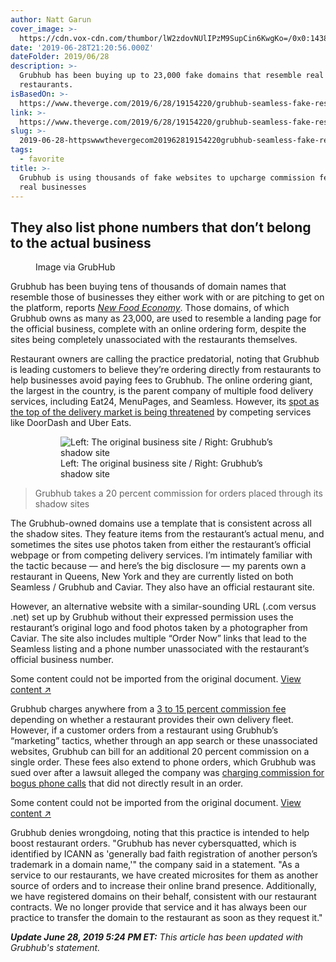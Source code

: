 ```yaml
---
author: Natt Garun
cover_image: >-
  https://cdn.vox-cdn.com/thumbor/lW2zdovNUlIPzM9SupCin6KwgKo=/0x0:1438x899/1200x628/filters:focal(719x450:720x451)/cdn.vox-cdn.com/uploads/chorus_asset/file/16684463/PlaceMyOrderPage_A.jpg
date: '2019-06-28T21:20:56.000Z'
dateFolder: 2019/06/28
description: >-
  Grubhub has been buying up to 23,000 fake domains that resemble real
  restaurants.
isBasedOn: >-
  https://www.theverge.com/2019/6/28/19154220/grubhub-seamless-fake-restaurant-domain-names-commission-fees
link: >-
  https://www.theverge.com/2019/6/28/19154220/grubhub-seamless-fake-restaurant-domain-names-commission-fees
slug: >-
  2019-06-28-httpswwwthevergecom201962819154220grubhub-seamless-fake-restaurant-domain-names-commission-fees
tags:
  - favorite
title: >-
  Grubhub is using thousands of fake websites to upcharge commission fees from
  real businesses
---
```

<h2>They also list phone numbers that don’t belong to the actual business</h2>
<figure><img alt="" data-nimg="responsive" sizes="(max-width: 768px) calc(100vw - 100px), (max-width: 1180px) 700px, 600px" src="https://duet-cdn.vox-cdn.com/thumbor/0x0:1438x899/2400x1600/filters:focal(719x450:720x451):format(webp)/cdn.vox-cdn.com/uploads/chorus_asset/file/16684463/PlaceMyOrderPage_A.jpg" srcset="https://duet-cdn.vox-cdn.com/thumbor/0x0:1438x899/16x11/filters:focal(719x450:720x451):format(webp)/cdn.vox-cdn.com/uploads/chorus_asset/file/16684463/PlaceMyOrderPage_A.jpg 16w, https://duet-cdn.vox-cdn.com/thumbor/0x0:1438x899/32x21/filters:focal(719x450:720x451):format(webp)/cdn.vox-cdn.com/uploads/chorus_asset/file/16684463/PlaceMyOrderPage_A.jpg 32w, https://duet-cdn.vox-cdn.com/thumbor/0x0:1438x899/48x32/filters:focal(719x450:720x451):format(webp)/cdn.vox-cdn.com/uploads/chorus_asset/file/16684463/PlaceMyOrderPage_A.jpg 48w, https://duet-cdn.vox-cdn.com/thumbor/0x0:1438x899/64x43/filters:focal(719x450:720x451):format(webp)/cdn.vox-cdn.com/uploads/chorus_asset/file/16684463/PlaceMyOrderPage_A.jpg 64w, https://duet-cdn.vox-cdn.com/thumbor/0x0:1438x899/96x64/filters:focal(719x450:720x451):format(webp)/cdn.vox-cdn.com/uploads/chorus_asset/file/16684463/PlaceMyOrderPage_A.jpg 96w, https://duet-cdn.vox-cdn.com/thumbor/0x0:1438x899/128x85/filters:focal(719x450:720x451):format(webp)/cdn.vox-cdn.com/uploads/chorus_asset/file/16684463/PlaceMyOrderPage_A.jpg 128w, https://duet-cdn.vox-cdn.com/thumbor/0x0:1438x899/256x171/filters:focal(719x450:720x451):format(webp)/cdn.vox-cdn.com/uploads/chorus_asset/file/16684463/PlaceMyOrderPage_A.jpg 256w, https://duet-cdn.vox-cdn.com/thumbor/0x0:1438x899/376x251/filters:focal(719x450:720x451):format(webp)/cdn.vox-cdn.com/uploads/chorus_asset/file/16684463/PlaceMyOrderPage_A.jpg 376w, https://duet-cdn.vox-cdn.com/thumbor/0x0:1438x899/384x256/filters:focal(719x450:720x451):format(webp)/cdn.vox-cdn.com/uploads/chorus_asset/file/16684463/PlaceMyOrderPage_A.jpg 384w, https://duet-cdn.vox-cdn.com/thumbor/0x0:1438x899/415x277/filters:focal(719x450:720x451):format(webp)/cdn.vox-cdn.com/uploads/chorus_asset/file/16684463/PlaceMyOrderPage_A.jpg 415w, https://duet-cdn.vox-cdn.com/thumbor/0x0:1438x899/480x320/filters:focal(719x450:720x451):format(webp)/cdn.vox-cdn.com/uploads/chorus_asset/file/16684463/PlaceMyOrderPage_A.jpg 480w, https://duet-cdn.vox-cdn.com/thumbor/0x0:1438x899/540x360/filters:focal(719x450:720x451):format(webp)/cdn.vox-cdn.com/uploads/chorus_asset/file/16684463/PlaceMyOrderPage_A.jpg 540w, https://duet-cdn.vox-cdn.com/thumbor/0x0:1438x899/640x427/filters:focal(719x450:720x451):format(webp)/cdn.vox-cdn.com/uploads/chorus_asset/file/16684463/PlaceMyOrderPage_A.jpg 640w, https://duet-cdn.vox-cdn.com/thumbor/0x0:1438x899/750x500/filters:focal(719x450:720x451):format(webp)/cdn.vox-cdn.com/uploads/chorus_asset/file/16684463/PlaceMyOrderPage_A.jpg 750w, https://duet-cdn.vox-cdn.com/thumbor/0x0:1438x899/828x552/filters:focal(719x450:720x451):format(webp)/cdn.vox-cdn.com/uploads/chorus_asset/file/16684463/PlaceMyOrderPage_A.jpg 828w, https://duet-cdn.vox-cdn.com/thumbor/0x0:1438x899/1080x720/filters:focal(719x450:720x451):format(webp)/cdn.vox-cdn.com/uploads/chorus_asset/file/16684463/PlaceMyOrderPage_A.jpg 1080w, https://duet-cdn.vox-cdn.com/thumbor/0x0:1438x899/1200x800/filters:focal(719x450:720x451):format(webp)/cdn.vox-cdn.com/uploads/chorus_asset/file/16684463/PlaceMyOrderPage_A.jpg 1200w, https://duet-cdn.vox-cdn.com/thumbor/0x0:1438x899/1440x960/filters:focal(719x450:720x451):format(webp)/cdn.vox-cdn.com/uploads/chorus_asset/file/16684463/PlaceMyOrderPage_A.jpg 1440w, https://duet-cdn.vox-cdn.com/thumbor/0x0:1438x899/1920x1280/filters:focal(719x450:720x451):format(webp)/cdn.vox-cdn.com/uploads/chorus_asset/file/16684463/PlaceMyOrderPage_A.jpg 1920w, https://duet-cdn.vox-cdn.com/thumbor/0x0:1438x899/2048x1365/filters:focal(719x450:720x451):format(webp)/cdn.vox-cdn.com/uploads/chorus_asset/file/16684463/PlaceMyOrderPage_A.jpg 2048w, https://duet-cdn.vox-cdn.com/thumbor/0x0:1438x899/2400x1600/filters:focal(719x450:720x451):format(webp)/cdn.vox-cdn.com/uploads/chorus_asset/file/16684463/PlaceMyOrderPage_A.jpg 2400w"/><figcaption>Image via GrubHub</figcaption></figure>
<p>Grubhub has been buying tens of thousands of domain names that resemble those of businesses they either work with or are pitching to get on the platform, reports <a href="https://newfoodeconomy.org/grubhub-domain-purchases-thousands-shadow-sites/"><em>New Food Economy</em></a>. Those domains, of which Grubhub owns as many as 23,000, are used to resemble a landing page for the official business, complete with an online ordering form, despite the sites being completely unassociated with the restaurants themselves.</p>
<p>Restaurant owners are calling the practice predatorial, noting that Grubhub is leading customers to believe they’re ordering directly from restaurants to help businesses avoid paying fees to Grubhub. The online ordering giant, the largest in the country, is the parent company of multiple food delivery services, including Eat24, MenuPages, and Seamless. However, its <a href="https://finance.yahoo.com/news/grubhub-loses-1-spot-us-094909826.html">spot as the top of the delivery market is being threatened</a> by competing services like DoorDash and Uber Eats.</p>
<figure><figure><img alt="Left: The original business site / Right: Grubhub’s shadow site" data-nimg="fill" sizes="(max-width: 1023px) 100vw, 744px" src="https://duet-cdn.vox-cdn.com/thumbor/0x0:1015x254/2400x601/filters:focal(508x127:509x128):format(webp)/cdn.vox-cdn.com/uploads/chorus_asset/file/16684431/Molly_Hatchets.png" srcset="https://duet-cdn.vox-cdn.com/thumbor/0x0:1015x254/376x94/filters:focal(508x127:509x128):format(webp)/cdn.vox-cdn.com/uploads/chorus_asset/file/16684431/Molly_Hatchets.png 376w, https://duet-cdn.vox-cdn.com/thumbor/0x0:1015x254/384x96/filters:focal(508x127:509x128):format(webp)/cdn.vox-cdn.com/uploads/chorus_asset/file/16684431/Molly_Hatchets.png 384w, https://duet-cdn.vox-cdn.com/thumbor/0x0:1015x254/415x104/filters:focal(508x127:509x128):format(webp)/cdn.vox-cdn.com/uploads/chorus_asset/file/16684431/Molly_Hatchets.png 415w, https://duet-cdn.vox-cdn.com/thumbor/0x0:1015x254/480x120/filters:focal(508x127:509x128):format(webp)/cdn.vox-cdn.com/uploads/chorus_asset/file/16684431/Molly_Hatchets.png 480w, https://duet-cdn.vox-cdn.com/thumbor/0x0:1015x254/540x135/filters:focal(508x127:509x128):format(webp)/cdn.vox-cdn.com/uploads/chorus_asset/file/16684431/Molly_Hatchets.png 540w, https://duet-cdn.vox-cdn.com/thumbor/0x0:1015x254/640x160/filters:focal(508x127:509x128):format(webp)/cdn.vox-cdn.com/uploads/chorus_asset/file/16684431/Molly_Hatchets.png 640w, https://duet-cdn.vox-cdn.com/thumbor/0x0:1015x254/750x188/filters:focal(508x127:509x128):format(webp)/cdn.vox-cdn.com/uploads/chorus_asset/file/16684431/Molly_Hatchets.png 750w, https://duet-cdn.vox-cdn.com/thumbor/0x0:1015x254/828x207/filters:focal(508x127:509x128):format(webp)/cdn.vox-cdn.com/uploads/chorus_asset/file/16684431/Molly_Hatchets.png 828w, https://duet-cdn.vox-cdn.com/thumbor/0x0:1015x254/1080x270/filters:focal(508x127:509x128):format(webp)/cdn.vox-cdn.com/uploads/chorus_asset/file/16684431/Molly_Hatchets.png 1080w, https://duet-cdn.vox-cdn.com/thumbor/0x0:1015x254/1200x300/filters:focal(508x127:509x128):format(webp)/cdn.vox-cdn.com/uploads/chorus_asset/file/16684431/Molly_Hatchets.png 1200w, https://duet-cdn.vox-cdn.com/thumbor/0x0:1015x254/1440x360/filters:focal(508x127:509x128):format(webp)/cdn.vox-cdn.com/uploads/chorus_asset/file/16684431/Molly_Hatchets.png 1440w, https://duet-cdn.vox-cdn.com/thumbor/0x0:1015x254/1920x480/filters:focal(508x127:509x128):format(webp)/cdn.vox-cdn.com/uploads/chorus_asset/file/16684431/Molly_Hatchets.png 1920w, https://duet-cdn.vox-cdn.com/thumbor/0x0:1015x254/2048x513/filters:focal(508x127:509x128):format(webp)/cdn.vox-cdn.com/uploads/chorus_asset/file/16684431/Molly_Hatchets.png 2048w, https://duet-cdn.vox-cdn.com/thumbor/0x0:1015x254/2400x601/filters:focal(508x127:509x128):format(webp)/cdn.vox-cdn.com/uploads/chorus_asset/file/16684431/Molly_Hatchets.png 2400w"/><figcaption>Left: The original business site / Right: Grubhub’s shadow site</figcaption></figure></figure>
<blockquote><p>Grubhub takes a 20 percent commission for orders placed through its shadow sites</p></blockquote>
<p>The Grubhub-owned domains use a template that is consistent across all the shadow sites. They feature items from the restaurant’s actual menu, and sometimes the sites use photos taken from either the restaurant’s official webpage or from competing delivery services. I’m intimately familiar with the tactic because — and here’s the big disclosure — my parents own a restaurant in Queens, New York and they are currently listed on both Seamless / Grubhub and Caviar. They also have an official restaurant site.</p>
<p>However, an alternative website with a similar-sounding URL (.com versus .net) set up by Grubhub without their expressed permission uses the restaurant’s original logo and food photos taken by a photographer from Caviar. The site also includes multiple “Order Now” links that lead to the Seamless listing and a phone number unassociated with the restaurant’s official business number.</p>
<p class="rw-outer-content"><span>Some content could not be imported from the original document.</span> <a href="about:blank">View content ↗ </a></p>
<p>Grubhub charges anywhere from a <a href="https://ghlearnprod.wpengine.com/wp-content/uploads/2018/08/Grubhub_One-Pager_Pricing-Overview_Final.pdf">3 to 15 percent commission fee</a> depending on whether a restaurant provides their own delivery fleet. However, if a customer orders from a restaurant using Grubhub’s “marketing” tactics, whether through an app search or these unassociated websites, Grubhub can bill for an additional 20 percent commission on a single order. These fees also extend to phone orders, which Grubhub was sued over after a lawsuit alleged the company was <a href="https://thetakeout.com/grubhub-lawsuit-restaurants-phone-calls-numbers-1834893308">charging commission for bogus phone calls</a> that did not directly result in an order.</p>
<p class="rw-outer-content"><span>Some content could not be imported from the original document.</span> <a href="about:blank">View content ↗ </a></p>
<p>Grubhub denies wrongdoing, noting that this practice is intended to help boost restaurant orders. "Grubhub has never cybersquatted, which is identified by ICANN as 'generally bad faith registration of another person’s trademark in a domain name,'" the company said in a statement. "As a service to our restaurants, we have created microsites for them as another source of orders and to increase their online brand presence. Additionally, we have registered domains on their behalf, consistent with our restaurant contracts. We no longer provide that service and it has always been our practice to transfer the domain to the restaurant as soon as they request it."</p>
<p><em><strong>Update June 28, 2019 5:24 PM ET:</strong> This article has been updated with Grubhub's statement.</em></p>
